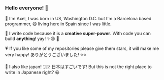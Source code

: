 ### Hello everyone! 👋

:round_pushpin: I'm Axel, I was born in US, Washington D.C. but I'm a Barcelona based programmer, :smile: living here in Spain since I was little.

:floppy_disk: I write code because it is a **creative super-power**. With code you can build **anything**! yay! ✨:heart_eyes:    :bug:

:heartpulse: If you like some of my repositories please give them stars, it will make me very happy! ありがとうございました! :star::star:

:tokyo_tower: I also like japan! :jp: 日本はすごいです! But this is not the right place to write in Japanese right? :laughing:
